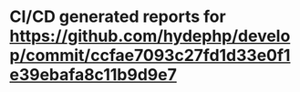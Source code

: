 # CI/CD generated reports for https://github.com/hydephp/develop/commit/ccfae7093c27fd1d33e0f1e39ebafa8c11b9d9e7
